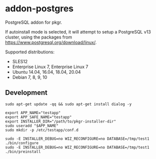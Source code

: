 # addon-postgres

PostgreSQL addon for pkgr.

If autoinstall mode is selected, it will attempt to setup a PostgreSQL v13 cluster, using the packages from https://www.postgresql.org/download/linux/.

Supported distributions:

- SLES12
- Enterprise Linux 7, Enterprise Linux 7
- Ubuntu 14.04, 16.04, 18.04, 20.04
- Debian 7, 8, 9, 10

## Development

    sudo apt-get update -qq && sudo apt-get install dialog -y

    export APP_NAME="testapp"
    export APP_SAFE_NAME="testapp"
    export INSTALLER_DIR="/path/to/pkgr-installer-dir"
    sudo useradd "$APP_NAME"
    sudo mkdir -p /etc/testapp/conf.d

    sudo -E INSTALLER_DEBUG=no WIZ_RECONFIGURE=no DATABASE=/tmp/test1 ./bin/configure
    sudo -E INSTALLER_DEBUG=no WIZ_RECONFIGURE=no DATABASE=/tmp/test1 ./bin/preinstall
